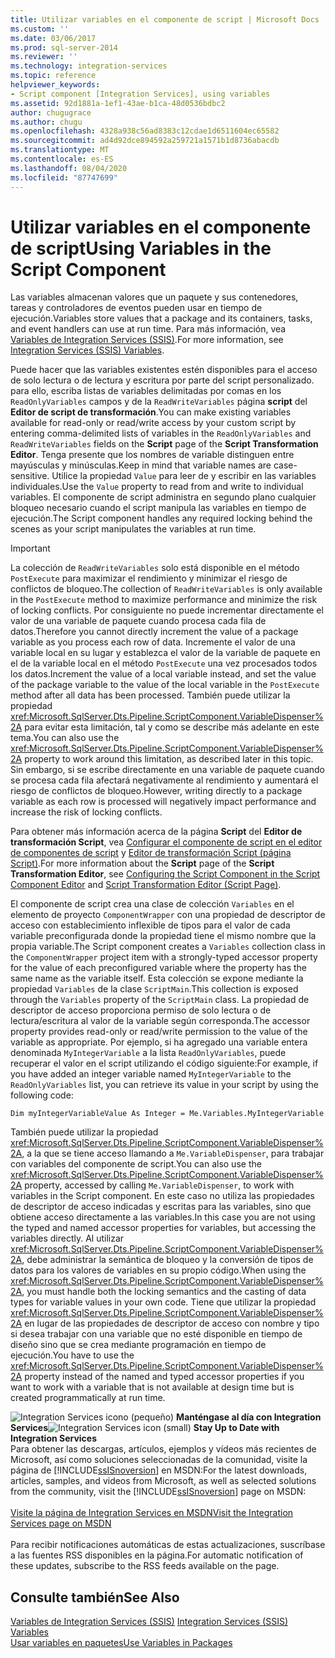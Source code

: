 ```yaml
---
title: Utilizar variables en el componente de script | Microsoft Docs
ms.custom: ''
ms.date: 03/06/2017
ms.prod: sql-server-2014
ms.reviewer: ''
ms.technology: integration-services
ms.topic: reference
helpviewer_keywords:
- Script component [Integration Services], using variables
ms.assetid: 92d1881a-1ef1-43ae-b1ca-48d0536bdbc2
author: chugugrace
ms.author: chugu
ms.openlocfilehash: 4328a938c56ad8383c12cdae1d6511604ec65582
ms.sourcegitcommit: ad4d92dce894592a259721a1571b1d8736abacdb
ms.translationtype: MT
ms.contentlocale: es-ES
ms.lasthandoff: 08/04/2020
ms.locfileid: "87747699"
---
```

# <a name="using-variables-in-the-script-component"></a><span data-ttu-id="dcbab-102">Utilizar variables en el componente de script</span><span class="sxs-lookup"><span data-stu-id="dcbab-102">Using Variables in the Script Component</span></span>
  <span data-ttu-id="dcbab-103">Las variables almacenan valores que un paquete y sus contenedores, tareas y controladores de eventos pueden usar en tiempo de ejecución.</span><span class="sxs-lookup"><span data-stu-id="dcbab-103">Variables store values that a package and its containers, tasks, and event handlers can use at run time.</span></span> <span data-ttu-id="dcbab-104">Para más información, vea [Variables de Integration Services &#40;SSIS&#41;](../../integration-services-ssis-variables.md).</span><span class="sxs-lookup"><span data-stu-id="dcbab-104">For more information, see [Integration Services &#40;SSIS&#41; Variables](../../integration-services-ssis-variables.md).</span></span>  
  
 <span data-ttu-id="dcbab-105">Puede hacer que las variables existentes estén disponibles para el acceso de solo lectura o de lectura y escritura por parte del script personalizado. para ello, escriba listas de variables delimitadas por comas en los `ReadOnlyVariables` campos y de la `ReadWriteVariables` página **script** del **Editor de script de transformación**.</span><span class="sxs-lookup"><span data-stu-id="dcbab-105">You can make existing variables available for read-only or read/write access by your custom script by entering comma-delimited lists of variables in the `ReadOnlyVariables` and `ReadWriteVariables` fields on the **Script** page of the **Script Transformation Editor**.</span></span> <span data-ttu-id="dcbab-106">Tenga presente que los nombres de variable distinguen entre mayúsculas y minúsculas.</span><span class="sxs-lookup"><span data-stu-id="dcbab-106">Keep in mind that variable names are case-sensitive.</span></span> <span data-ttu-id="dcbab-107">Utilice la propiedad `Value` para leer de y escribir en las variables individuales.</span><span class="sxs-lookup"><span data-stu-id="dcbab-107">Use the `Value` property to read from and write to individual variables.</span></span> <span data-ttu-id="dcbab-108">El componente de script administra en segundo plano cualquier bloqueo necesario cuando el script manipula las variables en tiempo de ejecución.</span><span class="sxs-lookup"><span data-stu-id="dcbab-108">The Script component handles any required locking behind the scenes as your script manipulates the variables at run time.</span></span>  
  
> [!IMPORTANT]  
>  <span data-ttu-id="dcbab-109">La colección de `ReadWriteVariables` solo está disponible en el método `PostExecute` para maximizar el rendimiento y minimizar el riesgo de conflictos de bloqueo.</span><span class="sxs-lookup"><span data-stu-id="dcbab-109">The collection of `ReadWriteVariables` is only available in the `PostExecute` method to maximize performance and minimize the risk of locking conflicts.</span></span> <span data-ttu-id="dcbab-110">Por consiguiente no puede incrementar directamente el valor de una variable de paquete cuando procesa cada fila de datos.</span><span class="sxs-lookup"><span data-stu-id="dcbab-110">Therefore you cannot directly increment the value of a package variable as you process each row of data.</span></span> <span data-ttu-id="dcbab-111">Incremente el valor de una variable local en su lugar y establezca el valor de la variable de paquete en el de la variable local en el método `PostExecute` una vez procesados todos los datos.</span><span class="sxs-lookup"><span data-stu-id="dcbab-111">Increment the value of a local variable instead, and set the value of the package variable to the value of the local variable in the `PostExecute` method after all data has been processed.</span></span> <span data-ttu-id="dcbab-112">También puede utilizar la propiedad <xref:Microsoft.SqlServer.Dts.Pipeline.ScriptComponent.VariableDispenser%2A> para evitar esta limitación, tal y como se describe más adelante en este tema.</span><span class="sxs-lookup"><span data-stu-id="dcbab-112">You can also use the <xref:Microsoft.SqlServer.Dts.Pipeline.ScriptComponent.VariableDispenser%2A> property to work around this limitation, as described later in this topic.</span></span> <span data-ttu-id="dcbab-113">Sin embargo, si se escribe directamente en una variable de paquete cuando se procesa cada fila afectará negativamente al rendimiento y aumentará el riesgo de conflictos de bloqueo.</span><span class="sxs-lookup"><span data-stu-id="dcbab-113">However, writing directly to a package variable as each row is processed will negatively impact performance and increase the risk of locking conflicts.</span></span>  
  
 <span data-ttu-id="dcbab-114">Para obtener más información acerca de la página **Script** del **Editor de transformación Script**, vea [Configurar el componente de script en el editor de componentes de script](configuring-the-script-component-in-the-script-component-editor.md) y [Editor de transformación Script &#40;página Script&#41;](../../script-transformation-editor-script-page.md).</span><span class="sxs-lookup"><span data-stu-id="dcbab-114">For more information about the **Script** page of the **Script Transformation Editor**, see [Configuring the Script Component in the Script Component Editor](configuring-the-script-component-in-the-script-component-editor.md) and [Script Transformation Editor &#40;Script Page&#41;](../../script-transformation-editor-script-page.md).</span></span>  
  
 <span data-ttu-id="dcbab-115">El componente de script crea una clase de colección `Variables` en el elemento de proyecto `ComponentWrapper` con una propiedad de descriptor de acceso con establecimiento inflexible de tipos para el valor de cada variable preconfigurada donde la propiedad tiene el mismo nombre que la propia variable.</span><span class="sxs-lookup"><span data-stu-id="dcbab-115">The Script component creates a `Variables` collection class in the `ComponentWrapper` project item with a strongly-typed accessor property for the value of each preconfigured variable where the property has the same name as the variable itself.</span></span> <span data-ttu-id="dcbab-116">Esta colección se expone mediante la propiedad `Variables` de la clase `ScriptMain`.</span><span class="sxs-lookup"><span data-stu-id="dcbab-116">This collection is exposed through the `Variables` property of the `ScriptMain` class.</span></span> <span data-ttu-id="dcbab-117">La propiedad de descriptor de acceso proporciona permiso de solo lectura o de lectura/escritura al valor de la variable según corresponda.</span><span class="sxs-lookup"><span data-stu-id="dcbab-117">The accessor property provides read-only or read/write permission to the value of the variable as appropriate.</span></span> <span data-ttu-id="dcbab-118">Por ejemplo, si ha agregado una variable entera denominada `MyIntegerVariable` a la lista `ReadOnlyVariables`, puede recuperar el valor en el script utilizando el código siguiente:</span><span class="sxs-lookup"><span data-stu-id="dcbab-118">For example, if you have added an integer variable named `MyIntegerVariable` to the `ReadOnlyVariables` list, you can retrieve its value in your script by using the following code:</span></span>  
  
 `Dim myIntegerVariableValue As Integer = Me.Variables.MyIntegerVariable`  
  
 <span data-ttu-id="dcbab-119">También puede utilizar la propiedad <xref:Microsoft.SqlServer.Dts.Pipeline.ScriptComponent.VariableDispenser%2A>, a la que se tiene acceso llamando a `Me.VariableDispenser`, para trabajar con variables del componente de script.</span><span class="sxs-lookup"><span data-stu-id="dcbab-119">You can also use the <xref:Microsoft.SqlServer.Dts.Pipeline.ScriptComponent.VariableDispenser%2A> property, accessed by calling `Me.VariableDispenser`, to work with variables in the Script component.</span></span> <span data-ttu-id="dcbab-120">En este caso no utiliza las propiedades de descriptor de acceso indicadas y escritas para las variables, sino que obtiene acceso directamente a las variables.</span><span class="sxs-lookup"><span data-stu-id="dcbab-120">In this case you are not using the typed and named accessor properties for variables, but accessing the variables directly.</span></span> <span data-ttu-id="dcbab-121">Al utilizar <xref:Microsoft.SqlServer.Dts.Pipeline.ScriptComponent.VariableDispenser%2A>, debe administrar la semántica de bloqueo y la conversión de tipos de datos para los valores de variables en su propio código.</span><span class="sxs-lookup"><span data-stu-id="dcbab-121">When using the <xref:Microsoft.SqlServer.Dts.Pipeline.ScriptComponent.VariableDispenser%2A>, you must handle both the locking semantics and the casting of data types for variable values in your own code.</span></span> <span data-ttu-id="dcbab-122">Tiene que utilizar la propiedad <xref:Microsoft.SqlServer.Dts.Pipeline.ScriptComponent.VariableDispenser%2A> en lugar de las propiedades de descriptor de acceso con nombre y tipo si desea trabajar con una variable que no esté disponible en tiempo de diseño sino que se crea mediante programación en tiempo de ejecución.</span><span class="sxs-lookup"><span data-stu-id="dcbab-122">You have to use the <xref:Microsoft.SqlServer.Dts.Pipeline.ScriptComponent.VariableDispenser%2A> property instead of the named and typed accessor properties if you want to work with a variable that is not available at design time but is created programmatically at run time.</span></span>  
  
<span data-ttu-id="dcbab-123">![Integration Services icono (pequeño)](../../media/dts-16.gif "Icono de Integration Services (pequeño)")  **Manténgase al día con Integration Services**</span><span class="sxs-lookup"><span data-stu-id="dcbab-123">![Integration Services icon (small)](../../media/dts-16.gif "Integration Services icon (small)")  **Stay Up to Date with Integration Services**</span></span><br /> <span data-ttu-id="dcbab-124">Para obtener las descargas, artículos, ejemplos y vídeos más recientes de Microsoft, así como soluciones seleccionadas de la comunidad, visite la página de [!INCLUDE[ssISnoversion](../../../includes/ssisnoversion-md.md)] en MSDN:</span><span class="sxs-lookup"><span data-stu-id="dcbab-124">For the latest downloads, articles, samples, and videos from Microsoft, as well as selected solutions from the community, visit the [!INCLUDE[ssISnoversion](../../../includes/ssisnoversion-md.md)] page on MSDN:</span></span><br /><br /> [<span data-ttu-id="dcbab-125">Visite la página de Integration Services en MSDN</span><span class="sxs-lookup"><span data-stu-id="dcbab-125">Visit the Integration Services page on MSDN</span></span>](https://go.microsoft.com/fwlink/?LinkId=136655)<br /><br /> <span data-ttu-id="dcbab-126">Para recibir notificaciones automáticas de estas actualizaciones, suscríbase a las fuentes RSS disponibles en la página.</span><span class="sxs-lookup"><span data-stu-id="dcbab-126">For automatic notification of these updates, subscribe to the RSS feeds available on the page.</span></span>  
  
## <a name="see-also"></a><span data-ttu-id="dcbab-127">Consulte también</span><span class="sxs-lookup"><span data-stu-id="dcbab-127">See Also</span></span>  
 <span data-ttu-id="dcbab-128">[Variables de Integration Services &#40;SSIS&#41;](../../integration-services-ssis-variables.md) </span><span class="sxs-lookup"><span data-stu-id="dcbab-128">[Integration Services &#40;SSIS&#41; Variables](../../integration-services-ssis-variables.md) </span></span>  
 [<span data-ttu-id="dcbab-129">Usar variables en paquetes</span><span class="sxs-lookup"><span data-stu-id="dcbab-129">Use Variables in Packages</span></span>](../../use-variables-in-packages.md)  
  
  
